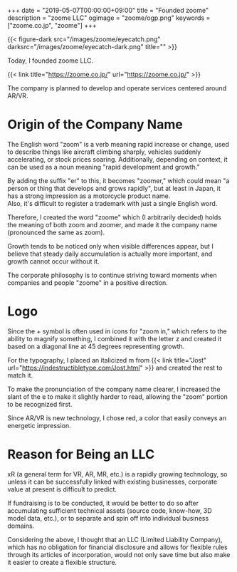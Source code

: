 +++
date = "2019-05-07T00:00:00+09:00"
title = "Founded zoome"
description = "zoome LLC"
ogimage = "zoome/ogp.png"
keywords = ["zoome.co.jp", "zoome"]
+++

{{< figure-dark src="/images/zoome/eyecatch.png" darksrc="/images/zoome/eyecatch-dark.png" title="" >}}

Today, I founded zoome LLC.

{{< link title="https://zoome.co.jp/" url="https://zoome.co.jp/" >}}

The company is planned to develop and operate services centered around AR/VR.

# Origin of the Company Name
The English word "zoom" is a verb meaning rapid increase or change, used to describe things like aircraft climbing sharply, vehicles suddenly accelerating, or stock prices soaring.
Additionally, depending on context, it can be used as a noun meaning "rapid development and growth."

By adding the suffix "er" to this, it becomes "zoomer," which could mean "a person or thing that develops and grows rapidly", but at least in Japan, it has a strong impression as a motorcycle product name.  
Also, it's difficult to register a trademark with just a single English word.

Therefore, I created the word "zoome" which (I arbitrarily decided) holds the meaning of both zoom and zoomer, and made it the company name (pronounced the same as zoom).

Growth tends to be noticed only when visible differences appear, but I believe that steady daily accumulation is actually more important, and growth cannot occur without it.

The corporate philosophy is to continue striving toward moments when companies and people "zoome" in a positive direction.

# Logo
Since the + symbol is often used in icons for "zoom in," which refers to the ability to magnify something, I combined it with the letter z and created it based on a diagonal line at 45 degrees representing growth.

For the typography, I placed an italicized m from {{< link title="Jost" url="https://indestructibletype.com/Jost.html" >}} and created the rest to match it.

To make the pronunciation of the company name clearer, I increased the slant of the e to make it slightly harder to read, allowing the "zoom" portion to be recognized first.

Since AR/VR is new technology, I chose red, a color that easily conveys an energetic impression.

# Reason for Being an LLC
xR (a general term for VR, AR, MR, etc.) is a rapidly growing technology, so unless it can be successfully linked with existing businesses, corporate value at present is difficult to predict.

If fundraising is to be conducted, it would be better to do so after accumulating sufficient technical assets (source code, know-how, 3D model data, etc.), or to separate and spin off into individual business domains.

Considering the above, I thought that an LLC (Limited Liability Company), which has no obligation for financial disclosure and allows for flexible rules through its articles of incorporation, would not only save time but also make it easier to create a flexible structure.